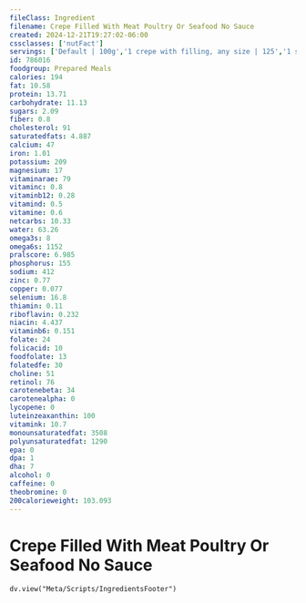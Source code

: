 ```yaml
---
fileClass: Ingredient
filename: Crepe Filled With Meat Poultry Or Seafood No Sauce
created: 2024-12-21T19:27:02-06:00
cssclasses: ['nutFact']
servings: ['Default | 100g','1 crepe with filling, any size | 125','1 surface inch | 3']
id: 786016
foodgroup: Prepared Meals
calories: 194
fat: 10.58
protein: 13.71
carbohydrate: 11.13
sugars: 2.09
fiber: 0.8
cholesterol: 91
saturatedfats: 4.887
calcium: 47
iron: 1.01
potassium: 209
magnesium: 17
vitaminarae: 79
vitaminc: 0.8
vitaminb12: 0.28
vitamind: 0.5
vitamine: 0.6
netcarbs: 10.33
water: 63.26
omega3s: 8
omega6s: 1152
pralscore: 6.985
phosphorus: 155
sodium: 412
zinc: 0.77
copper: 0.077
selenium: 16.8
thiamin: 0.11
riboflavin: 0.232
niacin: 4.437
vitaminb6: 0.151
folate: 24
folicacid: 10
foodfolate: 13
folatedfe: 30
choline: 51
retinol: 76
carotenebeta: 34
carotenealpha: 0
lycopene: 0
luteinzeaxanthin: 100
vitamink: 10.7
monounsaturatedfat: 3508
polyunsaturatedfat: 1290
epa: 0
dpa: 1
dha: 7
alcohol: 0
caffeine: 0
theobromine: 0
200calorieweight: 103.093
---
```


# Crepe Filled With Meat Poultry Or Seafood No Sauce

```dataviewjs
dv.view("Meta/Scripts/IngredientsFooter")
```